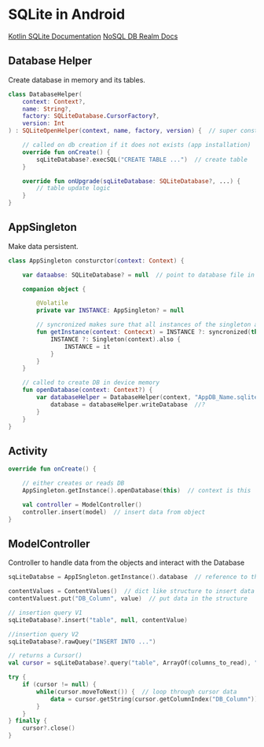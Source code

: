 # SQLite in Android

[Kotlin SQLite Documentation](https://developer.android.com/training/data-storage/sqlite)
[NoSQL DB Realm Docs](https://realm.io/docs)

## Database Helper

Create database in memory and its tables.

```kotlin
class DatabaseHelper(
    context: Context?,
    name: String?,
    factory: SQLiteDatabase.CursorFactory?,
    version: Int
) : SQLiteOpenHelper(context, name, factory, version) {  // super constructor?

    // called on db creation if it does not exists (app installation)
    override fun onCreate() {
        sqLiteDatabase?.execSQL("CREATE TABLE ...")  // create table
    }

    override fun onUpgrade(sqLiteDatabase: SQLiteDatabase?, ...) {
        // table update logic
    }
}
```

## AppSingleton

Make data persistent.

```kotlin
class AppSingleton consturctor(context: Context) {

    var dataabse: SQLiteDatabase? = null  // point to database file in memory

    companion object {

        @Volatile
        private var INSTANCE: AppSingleton? = null

        // syncronized makes sure that all instances of the singleton are actually the only existing one
        fun getInstance(context: Contecxt) = INSTANCE ?: syncronized(this) {
            INSTANCE ?: Singleton(context).also {
                INSTANCE = it
            }
        }
    }

    // called to create DB in device memory
    fun openDatabase(context: Context?) {
        var databaseHelper = DatabaseHelper(context, "AppDB_Name.sqlite", null, version) {
            database = databaseHelper.writeDatabase  //?
        }
    }
}
```

## Activity

```kotlin
override fun onCreate() {

    // either creates or reads DB
    AppSingleton.getInstance().openDatabase(this)  // context is this

    val controller = ModelController()
    controller.insert(model)  // insert data from object
}
```

## ModelController

Controller to handle data from the objects and interact with the Database

```kotlin
sqLiteDatabse = AppISngleton.getInstance().database  // reference to the database from the singleton

contentValues = ContentValues()  // dict like structure to insert data in DB
contentValuest.put("DB_Column", value)  // put data in the structure

// insertion query V1
sqLiteDatabase?.insert("table", null, contentValue)

//insertion query V2
sqLiteDatabase?.rawQuey("INSERT INTO ...")

// returns a Cursor()
val cursor = sqLiteDatabase?.query("table", ArrayOf(columns_to_read), "WHERE ...", "GROUP BY ...", "HAVING ...", "ORDER BY ...")

try {
    if (cursor != null) {
        while(cursor.moveToNext()) {  // loop through cursor data
            data = cursor.getString(cursor.getColumnIndex("DB_Column"))  // read data from the cursor
        }
    }
} finally {
    cursor?.close()
}
```
